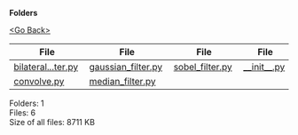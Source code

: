 **Folders**

[&lt;Go Back&gt;](../right.html)

  

<table><thead><tr class="header"><th><strong>File</strong></th><th><strong>File</strong></th><th><strong>File</strong></th><th><strong>File</strong></th></tr></thead><tbody><tr class="odd"><td><a href="bilateral_filter.py">bilateral...ter.py</a> </td><td><a href="gaussian_filter.py">gaussian_filter.py</a> </td><td><a href="sobel_filter.py">sobel_filter.py</a> </td><td><a href="__init__.py">__init__.py</a> </td></tr><tr class="even"><td><a href="convolve.py">convolve.py</a> </td><td><a href="median_filter.py">median_filter.py</a> </td><td></td><td></td></tr></tbody></table>

Folders: 1  
Files: 6  
Size of all files: 8711 KB
